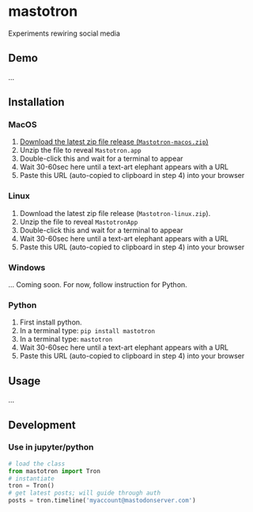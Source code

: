 # mastotron

Experiments rewiring social media

## Demo

...

## Installation

### MacOS

1. [Download the latest zip file release (`Mastotron-macos.zip`)](https://github.com/quadrismegistus/mastotron/releases/download/untagged-9a2780a1f2e61479a906/Mastotron-macos.zip)
2. Unzip the file to reveal `Mastotron.app`
3. Double-click this and wait for a terminal to appear
4. Wait 30-60sec here until a text-art elephant appears with a URL
5. Paste this URL (auto-copied to clipboard in step 4) into your browser

### Linux

1. Download the latest zip file release (`Mastotron-linux.zip`).
2. Unzip the file to reveal `MastotronApp`
3. Double-click this and wait for a terminal to appear
4. Wait 30-60sec here until a text-art elephant appears with a URL
5. Paste this URL (auto-copied to clipboard in step 4) into your browser


### Windows

... Coming soon. For now, follow instruction for Python.

### Python

1. First install python. 
2. In a terminal type: `pip install mastotron`
3. In a terminal type: `mastotron`
4. Wait 30-60sec here until a text-art elephant appears with a URL
5. Paste this URL (auto-copied to clipboard in step 4) into your browser



## Usage

...


## Development


### Use in jupyter/python

```python
# load the class
from mastotron import Tron
# instantiate
tron = Tron()
# get latest posts; will guide through auth
posts = tron.timeline('myaccount@mastodonserver.com')
```
